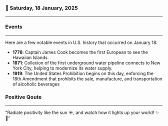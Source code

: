 ### 📅 Saturday, 18 January, 2025
------
### Events
------
Here are a few notable events in U.S. history that occurred on January 18:

- **1778**: Captain James Cook becomes the first European to see the Hawaiian Islands.
- **1871**: Collexion of the first underground water pipeline connects to New York City, helping to modernize its water supply.
- **1919**: The United States Prohibition begins on this day, enforcing the 18th Amendment that prohibits the sale, manufacture, and transportation of alcoholic beverages
### Positive Qoute
------
"Radiate positivity like the sun ☀️, and watch how it lights up your world! ✨💖"
